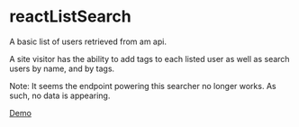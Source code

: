 # reactListSearch

A basic list of users retrieved from am api. 

A site visitor has the ability to add tags to each listed user as well as search users by name, and by tags. 

Note: It seems the endpoint powering this searcher no longer works. As such, no data is appearing.

[Demo](https://chrisdel101.github.io/reactListSearch/)
